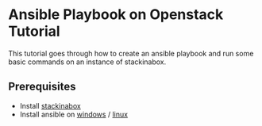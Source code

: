 # Ansible Playbook on Openstack Tutorial
This tutorial goes through how to create an ansible playbook and run some basic commands on an instance of stackinabox.

## Prerequisites
- Install [stackinabox](https://github.com/dcfield/stackinabox.io)
- Install ansible on [windows](https://github.com/dcfield/ansible_on_windows) / [linux](http://docs.ansible.com/ansible/latest/installation_guide/intro_installation.html)

